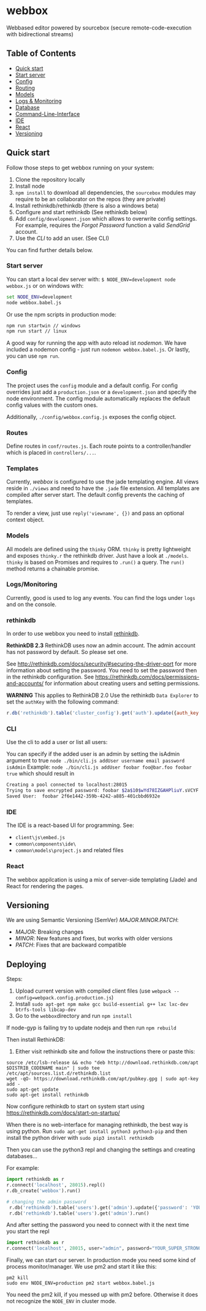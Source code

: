 # webbox
Webbased editor powered by sourcebox (secure remote-code-execution with bidirectional streams)

## Table of Contents
* [Quick start](#quick-start)
* [Start server](#start-server)
* [Config](#config)
* [Routing](#routes)
* [Models](#models)
* [Logs & Monitoring](#logsmonitoring)
* [Database](#rethinkdb)
* [Command-Line-Interface](#cli)
* [IDE](#ide)
* [React](#react)
* [Versioning](#versioning)

## Quick start
Follow those steps to get webbox running on your system:
1. Clone the repository locally
2. Install node
3. `npm install`  to download all dependencies, the `sourcebox` modules may require to be an collaborator on the repos (they are private)
4. Install  rethinkdb/rethinkdb (there is also a windows beta)
5. Configure and start rethinkdb (See rethinkdb below)
6. Add `config/development.json` which allows to overwrite config settings. For example, requires the *Forgot Password* function a valid *SendGrid* account.
7. Use the *CLI*  to add an user. (See CLI)

You can find further details below.

### Start server
You can start a local dev server with: `$ NODE_ENV=development node webbox.js` or on windows with:
```cmd
set NODE_ENV=development
node webbox.babel.js
```

Or use the npm scripts in production mode:
```bash
npm run startwin // windows
npm run start // linux
```

A good way for running the app with auto reload ist *nodemon*. We have included a nodemon config - just run `nodemon webbox.babel.js`.
Or lastly, you can use `npm run`.


### Config
The project uses the `config` module and a default config. For config overrides just add a `production.json` or a `development.json` and specify
the node environment. The config module automatically replaces the default config values with the custom ones.

Additionally, `./config/webbox.config.js` exposes the config object.

### Routes
Define routes in `conf/routes.js`. Each route points to a controller/handler which is placed
in `controllers/...`.

### Templates
Currently, *webbox* is configured to use the jade templating engine. All views reside in `./views` and need to have
the `.jade` file extension. All templates are compiled after server start. The default config prevents
the caching of templates.

To render a view, just use `reply('viewname', {})` and pass an optional context object.

### Models
All models are defined using the `thinky` ORM. `thinky` is pretty lightweight and exposes
`thinky.r` the rethinkdb driver. Just have a look at `./models`. `thinky` is based on Promises
and requires to `.run()` a query. The `run()` method returns a chainable promise.

### Logs/Monitoring
Currently, good is used to log any events. You can find the logs under `logs` and on the console.


### rethinkdb
In order to use webbox you need to install [rethinkdb](https://www.rethinkdb.com/).

**RethinkDB 2.3**
RethinkDB uses now an admin account. The admin account has not password by default. So please set one.

See http://rethinkdb.com/docs/security/#securing-the-driver-port for more information about setting the password.
You need to set the password then in the rethinkdb configuration.
See https://rethinkdb.com/docs/permissions-and-accounts/ for information about creating users and setting permissions.


**WARNING** This applies to RethinkDB 2.0
Use the rethinkdb `Data Explorer` to set the `authKey` with the following command:
```javascript
r.db('rethinkdb').table('cluster_config').get('auth').update({auth_key: 'newkey'})
```

### CLI
Use the cli to add a user or list all users:

You can specify if the added user is an admin by setting the isAdmin argument to true
`node ./bin/cli.js addUser username email password isAdmin`
Example: `node ./bin/cli.js addUser foobar foo@bar.foo foobar true` which should result in
```bash
Creating a pool connected to localhost:28015
Trying to save encrypted password: foobar $2a$10$wYd78IZGAHPliuY.sVCYF.3GgwOq/6x4YSJckB4hdRW/2pF5vaqZ2
Saved User:  foobar 2f6e1442-359b-4242-a885-401cbbd6932e
```

### IDE
The IDE is a react-based UI for programming. See:
* `client\js\embed.js`
* `common\components\ide\`
* `common\models\project.js` and related files


### React
The webbox appilcation is using a mix of server-side templating (Jade) and React for rendering the pages.

## Versioning
We are using Semantic Versioning (SemVer) *MAJOR.MINOR.PATCH*:
* *MAJOR*: Breaking changes
* *MINOR*: New features and fixes, but works with older versions
* *PATCH*: Fixes that are backward compatible

## Deploying
Steps:
1. Upload current version with compiled client files (use `webpack --config=webpack.config.production.js`)
2. Install `sudo apt-get npm make gcc build-essential g++ lxc lxc-dev btrfs-tools libcap-dev`
3. Go to the `webbox`directory and run `npm install`

If node-gyp is failing try to update nodejs and then run `npm rebuild`

Then install RethinkDB:
1. Either visit rethinkdb site and follow the instructions there or paste this:
```
source /etc/lsb-release && echo "deb http://download.rethinkdb.com/apt $DISTRIB_CODENAME main" | sudo tee /etc/apt/sources.list.d/rethinkdb.list
wget -qO- https://download.rethinkdb.com/apt/pubkey.gpg | sudo apt-key add -
sudo apt-get update
sudo apt-get install rethinkdb
```

Now configure rethinkdb to start on system start using https://rethinkdb.com/docs/start-on-startup/

When there is no web-interface for managing rethinkdb, the best way is using python.
Run `sudo apt-get install python3 python3-pip` and then install the python driver with `sudo pip3 install rethinkdb`

Then you can use the python3 repl and changing the settings and creating databases...

For example:
```python
import rethinkdb as r
r.connect('localhost', 28015).repl()
r.db_create('webbox').run()

# changing the admin password
 r.db('rethinkdb').table('users').get('admin').update({'password': 'YOUR_SUPER_STRONG_PASSWORD'}).run()
 r.db('rethinkdb').table('users').get('admin').run()
```

And after setting the password you need to connect with it the next time you start the repl
```python
import rethinkdb as r
r.connect('localhost', 28015, user="admin", password="YOUR_SUPER_STRONG_PASSWORD").repl()
```

Finally, we can start our server. In production mode you need some kind of process monitor/manager. We use pm2 and
start it like this:
```
pm2 kill
sudo env NODE_ENV=production pm2 start webbox.babel.js
```

You need the pm2 kill, if you messed up with pm2 before. Otherwise it does not recognize the `NODE_ENV` in cluster mode.